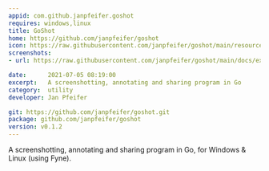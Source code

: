 ```yaml
---
appid: com.github.janpfeifer.goshot
requires: windows,linux
title: GoShot
home: https://github.com/janpfeifer/goshot
icon: https://raw.githubusercontent.com/janpfeifer/goshot/main/resources/goshot_icon.png
screenshots:
- url: https://raw.githubusercontent.com/janpfeifer/goshot/main/docs/example1.png

date:      2021-07-05 08:19:00
excerpt:   A screenshotting, annotating and sharing program in Go
category:  utility
developer: Jan Pfeifer

git: https://github.com/janpfeifer/goshot.git
package: github.com/janpfeifer/goshot
version: v0.1.2
---
```


A screenshotting, annotating and sharing program in Go, for Windows & Linux (using Fyne).